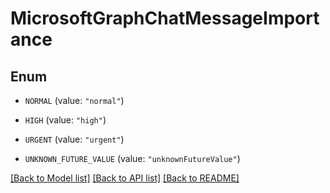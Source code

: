 # MicrosoftGraphChatMessageImportance

## Enum


* `NORMAL` (value: `"normal"`)

* `HIGH` (value: `"high"`)

* `URGENT` (value: `"urgent"`)

* `UNKNOWN_FUTURE_VALUE` (value: `"unknownFutureValue"`)


[[Back to Model list]](../README.md#documentation-for-models) [[Back to API list]](../README.md#documentation-for-api-endpoints) [[Back to README]](../README.md)


